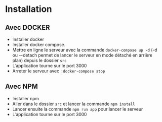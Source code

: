 # Installation
## Avec DOCKER

- Installer docker
- Installer docker compose.
- Mettre en ligne le serveur avec la commande `docker-compose up -d` (-d ou --detach permet de lancer le serveur en mode détaché en arrière plan) depuis le dossier `src`
- L'application tourne sur le port 3000
- Arreter le serveur avec : `docker-compose stop`

## Avec NPM

- Installer npm
- Aller dans le dossier `src` et lancer la commande `npm install`
- Lancer ensuite la commande `npm run app` pour lancer le serveur
- L'application tourne sur le port 3000